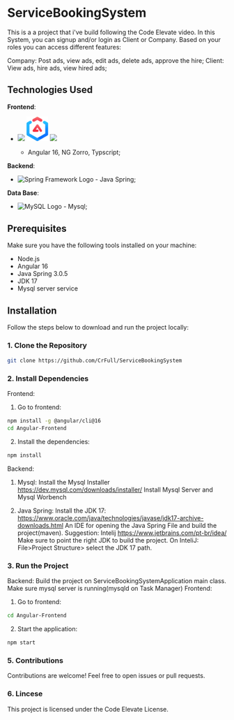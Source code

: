 # ServiceBookingSystem

This is a a project that i've build following the Code Elevate video. In this System, you can signup and/or login as Client or Company. Based on your roles 
you can access different features: 

Company:  Post ads, view ads, edit ads, delete ads, approve the hire;
Client:   View ads, hire ads, view hired ads;

## Technologies Used

**Frontend**:
  - <img src="https://img.shields.io/badge/Angular-DD0031?style=for-the-badge&logo=angular&logoColor=white" width="100" />  <img src="https://github.com/NG-ZORRO/ng-zorro-antd/blob/master/logo.svg" width="50" />  <img src="https://raw.githubusercontent.com/remojansen/logo.ts/master/ts.png" width="50" />

       - Angular 16, NG Zorro, Typscript;
    
**Backend**:
  - <img src="https://cdn.jsdelivr.net/gh/devicons/devicon/icons/spring/spring-original.svg" alt="Spring Framework Logo" width="50" />
        - Java Spring;
  
**Data Base**:
- <img src="https://cdn.jsdelivr.net/gh/devicons/devicon/icons/mysql/mysql-original.svg" alt="MySQL Logo" width="50" />
      - Mysql;

## Prerequisites

Make sure you have the following tools installed on your machine:

- Node.js
- Angular 16
- Java Spring 3.0.5
- JDK 17
- Mysql server service

## Installation

Follow the steps below to download and run the project locally:

### 1. Clone the Repository

```bash
git clone https://github.com/CrFull/ServiceBookingSystem
```
### 2. Install Dependencies
Frontend:
 1. Go to frontend:
```bash
npm install -g @angular/cli@16
cd Angular-Frontend
```
 2. Install the dependencies:
```bash
npm install
```
Backend:
 1. Mysql:
   Install the Mysql Installer https://dev.mysql.com/downloads/installer/
   Install Mysql Server and Mysql Worbench
    
 2. Java Spring:
   Install the JDK 17: https://www.oracle.com/java/technologies/javase/jdk17-archive-downloads.html
   An IDE for opening the Java Spring File and build the project(maven). Suggestion: Intelij https://www.jetbrains.com/pt-br/idea/
   Make sure to point the right JDK to build the project. On InteliJ: File>Project Structure> select the JDK 17 path.

### 3. Run the Project
Backend:
  Build the project on ServiceBookingSystemApplication main class.
  Make sure mysql server is running(mysqld on Task Manager)
Frontend:
  1. Go to frontend:
```bash
cd Angular-Frontend
```
  2. Start the application:
```bash
npm start
```
### 5. Contributions
Contributions are welcome! Feel free to open issues or pull requests.


### 6. Lincese 
This project is licensed under the Code Elevate License.



